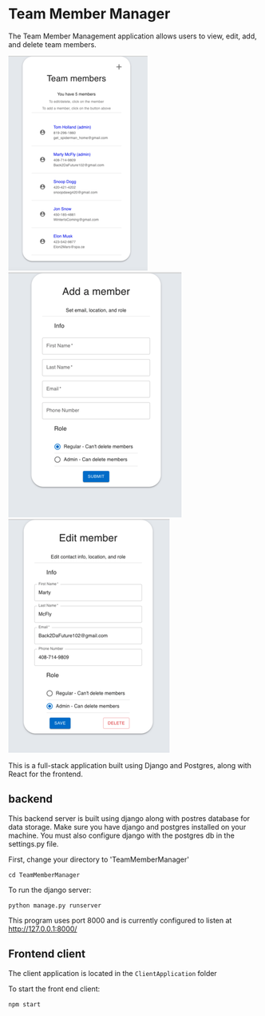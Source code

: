 
# Team Member Manager

The Team Member Management application allows users to view, edit, add, and delete team members.

![alt text](https://github.com/nikhil0929/TeamMemberManager/blob/09d892f289ccfc0a29e124c36890db9d26625b33/pictures/ListMember.png?raw=true)
![alt text](https://github.com/nikhil0929/TeamMemberManager/blob/346442fe343291c7f8201d350681ed401c7bd239/pictures/AddMember.png?raw=true)
![alt text](https://github.com/nikhil0929/TeamMemberManager/blob/346442fe343291c7f8201d350681ed401c7bd239/pictures/EditMember.png?raw=true)


This is a full-stack application built using Django and Postgres, along with React for the frontend.

## backend

This backend server is built using django along with postres database for data storage. Make sure you have django and postgres installed on your machine. 
You must also configure django with the postgres db in the settings.py file. 

First, change your directory to 'TeamMemberManager'
```
cd TeamMemberManager
```

To run the django server:
```
python manage.py runserver
```

This program uses port 8000 and is currently configured to listen at http://127.0.0.1:8000/

## Frontend client
The client application is located in the ```ClientApplication``` folder

To start the front end client:
```
npm start
```

